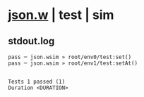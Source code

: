 # [json.w](../../../../../../examples/tests/sdk_tests/std/json.w) | test | sim

## stdout.log
```log
pass ─ json.wsim » root/env0/test:set()  
pass ─ json.wsim » root/env1/test:setAt()
 
 
Tests 1 passed (1)
Duration <DURATION>
```

